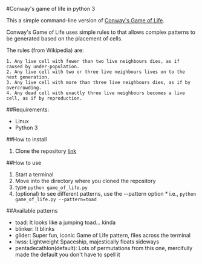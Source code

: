 #Conway's game of life in python 3

This a simple command-line version of [Conway's Game of Life](Conway's_Game_of_Life).

Conway's Game of Life uses simple rules to that allows complex patterns to be generated based on the placement of cells.

The rules (from Wikipedia) are:

    1. Any live cell with fewer than two live neighbours dies, as if caused by under-population.
    2. Any live cell with two or three live neighbours lives on to the next generation.
    3. Any live cell with more than three live neighbours dies, as if by overcrowding.
    4. Any dead cell with exactly three live neighbours becomes a live cell, as if by reproduction.
                

##Requirements:
  * Linux
  * Python 3

##How to install
  1. Clone the repository [link](https://github.com/haySwim/game_of_life.git)

##How to use
  1. Start a terminal
  2. Move into the directory where you cloned the repository
  3. type `python game_of_life.py`
  4. (optional) to see different patterns, use the --pattern option
    * i.e., `python game_of_life.py --pattern=toad`

##Available patterns
  * toad: It looks like a jumping toad... kinda
  * blinker: It blinks
  * glider: Super fun, iconic Game of Life pattern, files across the terminal
  * lwss: Lightweight Spaceship, majestically floats sideways
  * pentadecathlon(default): Lots of permutations from this one, mercifully made the default you don't have to spell it
